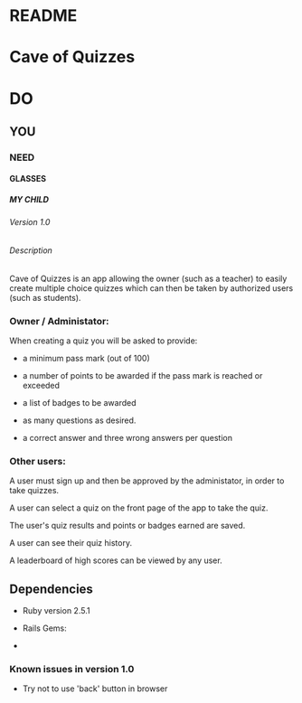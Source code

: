 # README
# Cave of Quizzes

# DO
## YOU
### NEED 
#### GLASSES
##### MY CHILD 
###### Version 1.0

###### Description

Cave of Quizzes is an app allowing the owner (such as a teacher) to easily create multiple choice quizzes which can then be taken by authorized users (such as students).

### Owner / Administator:

When creating a quiz you will be asked to provide:

 - a minimum pass mark (out of 100)

 - a number of points to be awarded if the pass mark is reached or exceeded
 
 - a list of badges to be awarded

 - as many questions as desired.

 - a correct answer and three wrong answers per question


### Other users:

 A user must sign up and then be approved by the administator, in order to take quizzes.

 A user can select a quiz on the front page of the app to take the quiz.

 The user's quiz results and points or badges earned are saved.

 A user can see their quiz history.

 A leaderboard of high scores can be viewed by any user.

## Dependencies

* Ruby version 2.5.1

* Rails Gems:

- 

### Known issues in version 1.0

- Try not to use 'back' button in browser 
